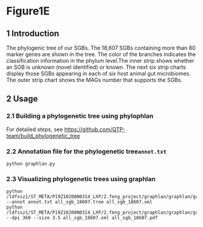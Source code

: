 # Figure1E
 
## 1 Introduction
The phylogenic tree of our SGBs. The 18,607 SGBs containing more than 80 marker genes are shown in the tree. The color of the branches indicates the classification information in the phylum level.The inner strip shows whether an SGB is unknown (novel identified) or known. The next six strip charts display those SGBs appearing in each of six host animal gut microbiomes. The outer strip chart shows the MAGs number that supports the SGBs.

## 2 Usage
### 2.1 Building a phylogenetic tree using phylophlan
For detailed steps, see https://github.com/QTP-team/build_phylogenetic_tree

### 2.2 Annotation file for the phylogenetic tree```annot.txt```
```
python graphlan.py
```

### 2.3 Visualizing phylogenetic trees using graphlan
```
python /ldfssz1/ST_META/P19Z10200N0314_LXP/2.feng_project/graphlan/graphlan/graphlan_annotate.py --annot annot.txt all_sgb_18607.tree all_sgb_18607.xml
python /ldfssz1/ST_META/P19Z10200N0314_LXP/2.feng_project/graphlan/graphlan/graphlan.py --dpi 360 --size 3.5 all_sgb_18607.xml all_sgb_18607.pdf
```